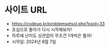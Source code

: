 # 사이트 URL
- https://codeup.kr/problemsetsol.php?psid=33
- 초심으로 돌아가 다시 시작해보자!
- 하루에 난이도 상관없이 무조건 1개씩은 풀자!
- 시작일: 2024년 8월 7일
